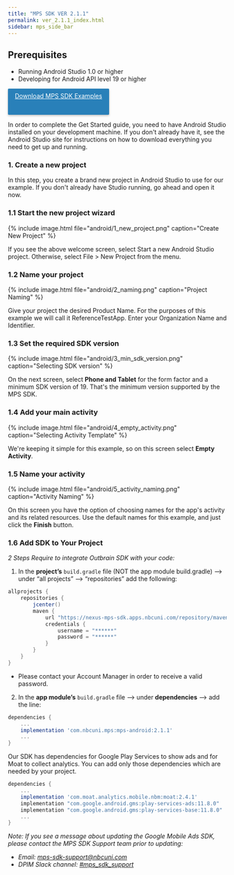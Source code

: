 ```yaml
---
title: "MPS SDK VER 2.1.1"
permalink: ver_2.1.1_index.html
sidebar: mps_side_bar
---
```


## Prerequisites
* Running Android Studio 1.0 or higher
* Developing for Android API level 19 or higher

<p id="download">
    <a  href="https://github.com/NBCUOTS/mobile_mps_sdk_android_examples/releases/tag/release-2.1.1">Download MPS SDK Examples
    </a>
</p>

In order to complete the Get Started guide, you need to have Android Studio installed on your development machine. If you don't already have it, see the Android Studio site for instructions on how to download everything you need to get up and running.

### 1. Create a new project

In this step, you create a brand new project in Android Studio to use for our example. If you don't already have Studio running, go ahead and open it now.

### 1.1 Start the new project wizard

{% include image.html file="android/1_new_project.png" caption="Create New Project" %}

If you see the above welcome screen, select Start a new Android Studio project. Otherwise, select File > New Project from the menu.

### 1.2 Name your project

{% include image.html file="android/2_naming.png" caption="Project Naming" %}

Give your project the desired Product Name. For the purposes of this example we will call it ReferenceTestApp.
Enter your Organization Name and Identifier.

### 1.3 Set the required SDK version

{% include image.html file="android/3_min_sdk_version.png" caption="Selecting SDK version" %}

On the next screen, select **Phone and Tablet** for the form factor and a minimum SDK version of 19. That's the minimum version supported by the MPS SDK.

### 1.4 Add your main activity

{% include image.html file="android/4_empty_activity.png" caption="Selecting Activity Template" %}

We're keeping it simple for this example, so on this screen select **Empty Activity**.

### 1.5 Name your activity

{% include image.html file="android/5_activity_naming.png" caption="Activity Naming" %}

On this screen you have the option of choosing names for the app's activity and its related resources. Use the default names for this example, and just click the **Finish** button.

### 1.6 Add SDK to Your Project

*2 Steps Require to integrate Outbrain SDK with your code:*

1) In the **project’s** ```build.gradle``` file (NOT the app module build.gradle) –> under “all projects” –> “repositories” add the following:

```gradle
allprojects {
    repositories {
        jcenter()
        maven {
            url "https://nexus-mps-sdk.apps.nbcuni.com/repository/maven-releases/"
            credentials {
                username = "******"
                password = "******"
            }
        }
    }
}
```

* Please contact your Account Manager in order to receive a valid password.

2) In the **app module’s** ```build.gradle``` file –> under **dependencies** –> add the line:

```gradle
dependencies {
    ...
    implementation 'com.nbcuni.mps:mps-android:2.1.1'
    ...
}
```

Our SDK has dependencies for Google Play Services to show ads and for Moat to collect analytics. You can add only those dependencies which are needed by your project.

```gradle
dependencies {
    ...
    implementation 'com.moat.analytics.mobile.nbm:moat:2.4.1'
    implementation "com.google.android.gms:play-services-ads:11.8.0"
    implementation "com.google.android.gms:play-services-base:11.8.0"
    ...
}
```

*Note: If you see a message about updating the Google Mobile Ads SDK, please contact the MPS SDK Support team prior to updating:*

* *Email: [mps-sdk-support@nbcuni.com](mailto:mps-sdk-support@nbcuni.com)*
* *DPIM Slack channel: [#mps_sdk_support](https://dpim.slack.com/messages/G4QJLA56Z)*

<style>
#download > a
{
    background-color: #2980b9;
    color: #fff;
    box-shadow: 0 2px 5px 0 rgba(0,0,0,.26);  
    border: 0;
    border-radius: 2px;
    cursor: pointer;
    display: inline-block;
    height: 44px;
    margin: 0;
    min-width: 36px;
    outline: 0;
    padding: 8px;
    padding-left: 16px;
    padding-right: 16px;
    vertical-align: middle;
    text-align: center;
    vertical-align: middle;
}
</style>